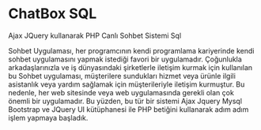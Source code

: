 # ChatBox SQL
Ajax JQuery kullanarak PHP Canlı Sohbet Sistemi Sql


Sohbet Uygulaması, her programcının kendi programlama kariyerinde kendi sohbet uygulamasını yapmak istediği favori bir uygulamadır. Çoğunlukla arkadaşlarınızla ve iş dünyasındaki şirketlerle iletişim kurmak için kullanılan bu Sohbet uygulaması, müşterilere sundukları hizmet veya ürünle ilgili asistanlık veya yardım sağlamak için müşterileriyle iletişim kurmuştur. Bu nedenle, her web sitesinde veya web uygulamasında gerekli olan çok önemli bir uygulamadır. Bu yüzden, bu tür bir sistemi Ajax Jquery Mysql Bootstrap ve JQuery UI kütüphanesi ile PHP betiğini kullanarak adım adım işlem yapmaya başladık.
